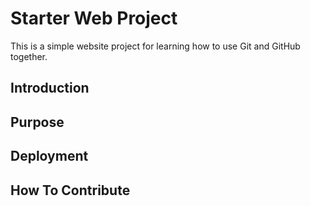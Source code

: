 # Starter Web Project

This is a simple website project for 
learning how to use Git and GitHub together.

## Introduction

## Purpose

## Deployment

## How To Contribute